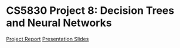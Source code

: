 # CS5830 Project 8: Decision Trees and Neural Networks

[Project Report](https://docs.google.com/document/d/1yRueCeeOKkT7LvhtZ7MHpKvGhspxahsYzai0q4LuacE/edit?usp=sharing)
[Presentation Slides]([https://docs.google.com/document/d/1yRueCeeOKkT7LvhtZ7MHpKvGhspxahsYzai0q4LuacE/edit?usp=sharing](https://colab.research.google.com/drive/1yFJlAL4zT1yp7cXrnb1_oVpbLeLC8jk3#scrollTo=jxsFSaqk6d6P))


